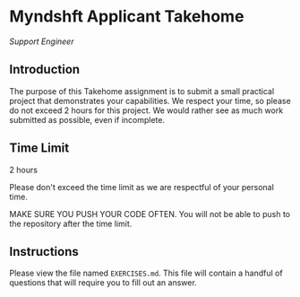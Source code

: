 # Myndshft Applicant Takehome
_Support Engineer_

## Introduction

The purpose of this Takehome assignment is to submit a small practical project that demonstrates your capabilities.
We respect your time, so please do not exceed 2 hours for this project.  We would rather see as much work submitted as possible, even if incomplete.

## Time Limit

2 hours

Please don't exceed the time limit as we are respectful of your personal time.

MAKE SURE YOU PUSH YOUR CODE OFTEN.  You will not be able to push to the repository after the time limit.

## Instructions

Please view the file named `EXERCISES.md`.  This file will contain a handful of questions that will require you to fill out an answer.


